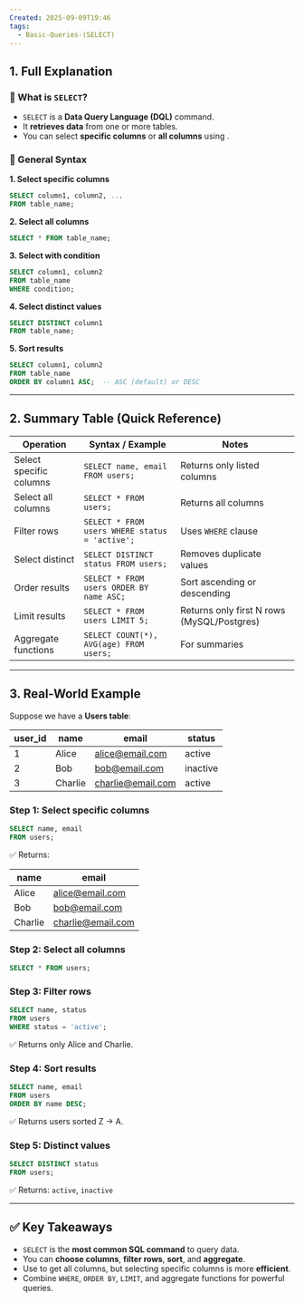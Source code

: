 ```yaml
---
Created: 2025-09-09T19:46
tags:
  - Basic-Queries-(SELECT)
---
```

## 1. Full Explanation

### 🔹 What is `SELECT`?

- `SELECT` is a **Data Query Language (DQL)** command.
- It **retrieves data** from one or more tables.
- You can select **specific columns** or **all columns** using .

### 🔹 General Syntax

**1. Select specific columns**

```SQL
SELECT column1, column2, ...
FROM table_name;

```

**2. Select all columns**

```SQL
SELECT * FROM table_name;

```

**3. Select with condition**

```SQL
SELECT column1, column2
FROM table_name
WHERE condition;

```

**4. Select distinct values**

```SQL
SELECT DISTINCT column1
FROM table_name;

```

**5. Sort results**

```SQL
SELECT column1, column2
FROM table_name
ORDER BY column1 ASC;  -- ASC (default) or DESC

```

---

## 2. Summary Table (Quick Reference)

|**Operation**|**Syntax / Example**|**Notes**|
|---|---|---|
|Select specific columns|`SELECT name, email FROM users;`|Returns only listed columns|
|Select all columns|`SELECT * FROM users;`|Returns all columns|
|Filter rows|`SELECT * FROM users WHERE status = 'active';`|Uses `WHERE` clause|
|Select distinct|`SELECT DISTINCT status FROM users;`|Removes duplicate values|
|Order results|`SELECT * FROM users ORDER BY name ASC;`|Sort ascending or descending|
|Limit results|`SELECT * FROM users LIMIT 5;`|Returns only first N rows (MySQL/Postgres)|
|Aggregate functions|`SELECT COUNT(*), AVG(age) FROM users;`|For summaries|

---

## 3. Real-World Example

Suppose we have a **Users table**:

|user_id|name|email|status|
|---|---|---|---|
|1|Alice|alice@email.com|active|
|2|Bob|bob@email.com|inactive|
|3|Charlie|charlie@email.com|active|

### Step 1: Select specific columns

```SQL
SELECT name, email
FROM users;

```

✅ Returns:

|name|email|
|---|---|
|Alice|alice@email.com|
|Bob|bob@email.com|
|Charlie|charlie@email.com|

### Step 2: Select all columns

```SQL
SELECT * FROM users;

```

### Step 3: Filter rows

```SQL
SELECT name, status
FROM users
WHERE status = 'active';

```

✅ Returns only Alice and Charlie.

### Step 4: Sort results

```SQL
SELECT name, email
FROM users
ORDER BY name DESC;

```

✅ Returns users sorted Z → A.

### Step 5: Distinct values

```SQL
SELECT DISTINCT status
FROM users;

```

✅ Returns: `active`, `inactive`

---

## ✅ Key Takeaways

- `SELECT` is the **most common SQL command** to query data.
- You can **choose columns**, **filter rows**, **sort**, and **aggregate**.
- Use to get all columns, but selecting specific columns is more **efficient**.
- Combine `WHERE`, `ORDER BY`, `LIMIT`, and aggregate functions for powerful queries.